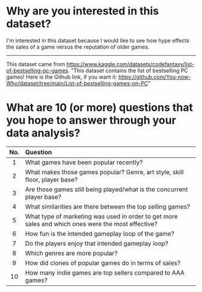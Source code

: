 # Why are you interested in this dataset?

I'm interested in this dataset because I would like to see how hype effects the sales of a game versus the reputation of older games.

---

This dataset came from https://www.kaggle.com/datasets/codefantasy/list-of-bestselling-pc-games. "This dataset contains the list of bestselling PC games! Here is the Github link, if you want it: https://github.com/You-now-Who/dataset/tree/main/List-of-bestselling-games-on-PC"

# What are 10 (or more) questions that you hope to answer through your data analysis?

No. | Question
:-:|:-
1 | What games have been popular recently?
2 | What makes those games popular? Genre, art style, skill floor, player base?
3 | Are those games still being played/what is the concurrent player base?
4 | What similarities are there between the top selling games?
5 | What type of marketing was used in order to get more sales and which ones were the most effective?
6 | How fun is the intended gameplay loop of the game?
7 | Do the players enjoy that intended gameplay loop?
8 | Which genres are more popular?
9 | How did clones of popular games do in terms of sales?
10 | How many indie games are top sellers compared to AAA games?